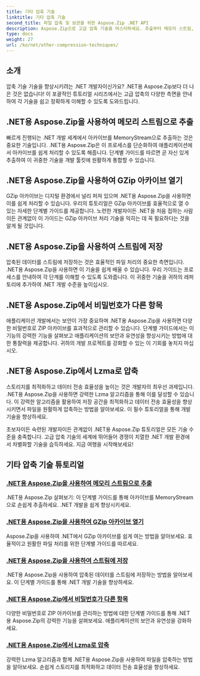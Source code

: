 ```yaml
---
title: 기타 압축 기술
linktitle: 기타 압축 기술
second_title: 파일 압축 및 보관을 위한 Aspose.Zip .NET API
description: Aspose.Zip으로 고급 압축 기술을 마스터하세요. 추출부터 메모리 스트림, Lzma 압축을 통한 스토리지 최적화까지 개발 기술을 향상하세요.
type: docs
weight: 27
url: /ko/net/other-compression-techniques/
---
```


## 소개

압축 기술 기술을 향상시키려는 .NET 개발자이신가요? .NET용 Aspose.Zip보다 더 나은 것은 없습니다! 이 포괄적인 튜토리얼 시리즈에서는 고급 압축의 다양한 측면을 안내하여 각 기술을 쉽고 정확하게 이해할 수 있도록 도와드립니다.

## .NET용 Aspose.Zip을 사용하여 메모리 스트림으로 추출

빠르게 진행되는 .NET 개발 세계에서 아카이브를 MemoryStream으로 추출하는 것은 중요한 기술입니다. .NET용 Aspose.Zip은 이 프로세스를 단순화하여 애플리케이션에서 아카이브를 쉽게 처리할 수 있도록 해줍니다. 단계별 가이드를 따르면 곧 자신 있게 추출하여 이 귀중한 기술을 개발 툴킷에 원활하게 통합할 수 있습니다.

## .NET용 Aspose.Zip을 사용하여 GZip 아카이브 열기

GZip 아카이브는 디지털 환경에서 널리 퍼져 있으며 .NET용 Aspose.Zip을 사용하면 이를 쉽게 처리할 수 있습니다. 우리의 튜토리얼은 GZip 아카이브를 효율적으로 열 수 있는 자세한 단계별 가이드를 제공합니다. 노련한 개발자이든 .NET을 처음 접하는 사람이든 관계없이 이 가이드는 GZip 아카이브 처리 기술을 익히는 데 꼭 필요하다는 것을 알게 될 것입니다.

## .NET용 Aspose.Zip을 사용하여 스트림에 저장

압축된 데이터를 스트림에 저장하는 것은 효율적인 파일 처리의 중요한 측면입니다. .NET용 Aspose.Zip을 사용하면 이 기술을 쉽게 배울 수 있습니다. 우리 가이드는 프로세스를 안내하여 각 단계를 이해할 수 있도록 도와줍니다. 이 귀중한 기술을 귀하의 레퍼토리에 추가하여 .NET 개발 수준을 높이십시오.

## .NET용 Aspose.Zip에서 비밀번호가 다른 항목

애플리케이션 개발에서는 보안이 가장 중요하며 .NET용 Aspose.Zip을 사용하면 다양한 비밀번호로 ZIP 아카이브를 효과적으로 관리할 수 있습니다. 단계별 가이드에서는 이 기능의 강력한 기능을 살펴보고 애플리케이션의 보안과 유연성을 향상시키는 방법에 대한 통찰력을 제공합니다. 귀하의 개발 프로젝트를 강화할 수 있는 이 기회를 놓치지 마십시오.

## .NET용 Aspose.Zip에서 Lzma로 압축

스토리지를 최적화하고 데이터 전송 효율성을 높이는 것은 개발자의 최우선 과제입니다. .NET용 Aspose.Zip을 사용하면 강력한 Lzma 알고리즘을 통해 이를 달성할 수 있습니다. 이 강력한 알고리즘을 활용하여 저장 공간을 최적화하고 데이터 전송 효율성을 향상시키면서 파일을 원활하게 압축하는 방법을 알아보세요. 이 필수 튜토리얼을 통해 개발 기술을 향상하세요.

초보자이든 숙련된 개발자이든 관계없이 .NET용 Aspose.Zip 튜토리얼은 모든 기술 수준을 충족합니다. 고급 압축 기술의 세계에 뛰어들어 경쟁이 치열한 .NET 개발 환경에서 차별화할 기술을 습득하세요. 지금 여행을 시작해보세요!
## 기타 압축 기술 튜토리얼
### [.NET용 Aspose.Zip을 사용하여 메모리 스트림으로 추출](./extract-to-memory-stream/)
.NET용 Aspose.Zip 살펴보기: 이 단계별 가이드를 통해 아카이브를 MemoryStream으로 손쉽게 추출하세요. .NET 개발을 쉽게 향상시키세요.
### [.NET용 Aspose.Zip을 사용하여 GZip 아카이브 열기](./open-gzip-archive/)
Aspose.Zip을 사용하여 .NET에서 GZip 아카이브를 쉽게 여는 방법을 알아보세요. 효율적이고 원활한 파일 처리를 위한 단계별 가이드를 따르세요.
### [.NET용 Aspose.Zip을 사용하여 스트림에 저장](./save-to-stream/)
.NET용 Aspose.Zip을 사용하여 압축된 데이터를 스트림에 저장하는 방법을 알아보세요. 이 단계별 가이드를 통해 .NET 개발 기술을 향상하세요.
### [.NET용 Aspose.Zip에서 비밀번호가 다른 항목](./entries-with-different-passwords/)
다양한 비밀번호로 ZIP 아카이브를 관리하는 방법에 대한 단계별 가이드를 통해 .NET용 Aspose.Zip의 강력한 기능을 살펴보세요. 애플리케이션의 보안과 유연성을 강화하세요. 
### [.NET용 Aspose.Zip에서 Lzma로 압축](./compress-to-lzma/)
강력한 Lzma 알고리즘과 함께 .NET용 Aspose.Zip을 사용하여 파일을 압축하는 방법을 알아보세요. 손쉽게 스토리지를 최적화하고 데이터 전송 효율성을 향상하세요.